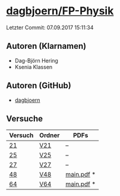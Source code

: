 # [dagbjoern/FP-Physik](https://github.com/dagbjoern/FP-Physik)

Letzter Commit: 07.09.2017 15:11:34

## Autoren (Klarnamen)
- Dag-Björn Hering
- Ksenia Klassen

## Autoren (GitHub)
- [dagbjoern](https://github.com/dagbjoern)

## Versuche

|       Versuch        |                           Ordner                            |                                                                          PDFs                                                                           |
|----------------------|-------------------------------------------------------------|---------------------------------------------------------------------------------------------------------------------------------------------------------|
|[21](../../versuch/21)|[V21](https://github.com/dagbjoern/FP-Physik/tree/master/V21)|–                                                                                                                                                        |
|[25](../../versuch/25)|[V25](https://github.com/dagbjoern/FP-Physik/tree/master/V25)|–                                                                                                                                                        |
|[27](../../versuch/27)|[V27](https://github.com/dagbjoern/FP-Physik/tree/master/V27)|–                                                                                                                                                        |
|[48](../../versuch/48)|[V48](https://github.com/dagbjoern/FP-Physik/tree/master/V48)|[main.pdf](https://docs.google.com/viewer?url=https://raw.githubusercontent.com/NicoWeio/awesome-ap-pdfs/main/dagbjoern%E2%88%95FP-Physik/48/main.pdf) \*|
|[64](../../versuch/64)|[V64](https://github.com/dagbjoern/FP-Physik/tree/master/V64)|[main.pdf](https://docs.google.com/viewer?url=https://raw.githubusercontent.com/NicoWeio/awesome-ap-pdfs/main/dagbjoern%E2%88%95FP-Physik/64/main.pdf) \*|
